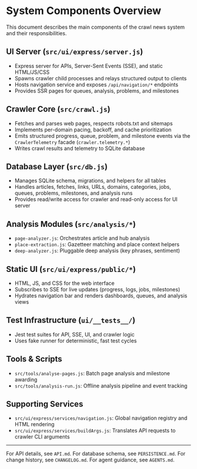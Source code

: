 # System Components Overview

This document describes the main components of the crawl news system and their responsibilities.

## UI Server (`src/ui/express/server.js`)
- Express server for APIs, Server-Sent Events (SSE), and static HTML/JS/CSS
- Spawns crawler child processes and relays structured output to clients
- Hosts navigation service and exposes `/api/navigation/*` endpoints
- Provides SSR pages for queues, analysis, problems, and milestones

## Crawler Core (`src/crawl.js`)
- Fetches and parses web pages, respects robots.txt and sitemaps
- Implements per-domain pacing, backoff, and cache prioritization
- Emits structured progress, queue, problem, and milestone events via the `CrawlerTelemetry` facade (`crawler.telemetry.*`)
- Writes crawl results and telemetry to SQLite database

## Database Layer (`src/db.js`)
- Manages SQLite schema, migrations, and helpers for all tables
- Handles articles, fetches, links, URLs, domains, categories, jobs, queues, problems, milestones, and analysis runs
- Provides read/write access for crawler and read-only access for UI server

## Analysis Modules (`src/analysis/*`)
- `page-analyzer.js`: Orchestrates article and hub analysis
- `place-extraction.js`: Gazetteer matching and place context helpers
- `deep-analyzer.js`: Pluggable deep analysis (key phrases, sentiment)

## Static UI (`src/ui/express/public/*`)
- HTML, JS, and CSS for the web interface
- Subscribes to SSE for live updates (progress, logs, jobs, milestones)
- Hydrates navigation bar and renders dashboards, queues, and analysis views

## Test Infrastructure (`ui/__tests__/`)
- Jest test suites for API, SSE, UI, and crawler logic
- Uses fake runner for deterministic, fast test cycles

## Tools & Scripts
- `src/tools/analyse-pages.js`: Batch page analysis and milestone awarding
- `src/tools/analysis-run.js`: Offline analysis pipeline and event tracking

## Supporting Services
- `src/ui/express/services/navigation.js`: Global navigation registry and HTML rendering
- `src/ui/express/services/buildArgs.js`: Translates API requests to crawler CLI arguments

---

For API details, see `API.md`. For database schema, see `PERSISTENCE.md`. For change history, see `CHANGELOG.md`. For agent guidance, see `AGENTS.md`.